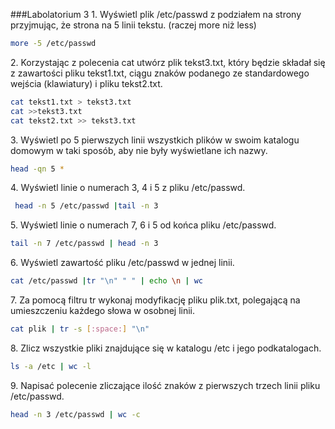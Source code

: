 ###Labolatorium 3
1\. Wyświetl plik /etc/passwd z podziałem na strony przyjmując, że strona na 5 linii tekstu. (raczej more niż less)
```bash
more -5 /etc/passwd
```

2\. Korzystając z polecenia cat utwórz plik tekst3.txt, który będzie składał się z zawartości pliku tekst1.txt, ciągu znaków podanego ze standardowego wejścia (klawiatury) i pliku tekst2.txt.
```bash
cat tekst1.txt > tekst3.txt
cat >>tekst3.txt
cat tekst2.txt >> tekst3.txt
```

3\. Wyświetl po 5 pierwszych linii wszystkich plików w swoim katalogu domowym w taki sposób, aby nie były wyświetlane ich nazwy.
```bash
head -qn 5 *
```

4\. Wyświetl linie o numerach 3, 4 i 5 z pliku /etc/passwd.
```bash
 head -n 5 /etc/passwd |tail -n 3
```

5\. Wyświetl linie o numerach 7, 6 i 5 od końca pliku /etc/passwd.
```bash
tail -n 7 /etc/passwd | head -n 3
```

6\. Wyświetl zawartość pliku /etc/passwd w jednej linii.
```bash
cat /etc/passwd |tr "\n" " " | echo \n | wc
```


7\. Za pomocą filtru tr wykonaj modyfikację pliku plik.txt, polegającą na umieszczeniu każdego słowa w osobnej linii.
```bash
cat plik | tr -s [:space:] "\n"
```


8\. Zlicz wszystkie pliki znajdujące się w katalogu /etc i jego podkatalogach.
```bash
ls -a /etc | wc -l
```


9\. Napisać polecenie zliczające ilość znaków z pierwszych trzech linii pliku /etc/passwd.
```bash
head -n 3 /etc/passwd | wc -c
```

